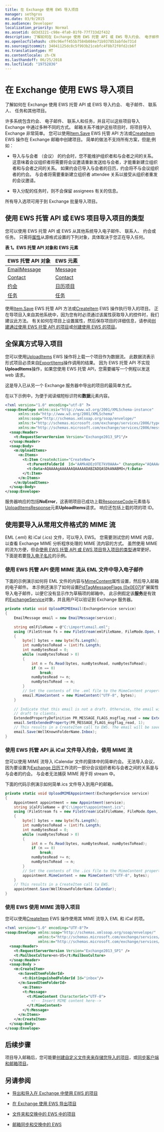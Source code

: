 ```yaml
---
title: 在 Exchange 使用 EWS 导入项目
manager: sethgros
ms.date: 03/9/2015
ms.audience: Developer
localization_priority: Normal
ms.assetid: dd3d3221-c98e-4fa0-81f0-77f733d2f432
description: 了解如何在 Exchange 使用 EWS 托管 API 或 EWS 导入约会、 电子邮件、 联系人、 任务和其他项目。
ms.openlocfilehash: c09c96eff455b7584b084e71b937853abfde731d
ms.sourcegitcommit: 34041125dc8c5f993b21cebfc4f8b72f0fd2cb6f
ms.translationtype: MT
ms.contentlocale: zh-CN
ms.lasthandoff: 06/25/2018
ms.locfileid: "19752836"
---
```

# <a name="import-items-by-using-ews-in-exchange"></a>在 Exchange 使用 EWS 导入项目

了解如何在 Exchange 使用 EWS 托管 API 或 EWS 导入约会、 电子邮件、 联系人、 任务和其他项目。
  
许多系统包含约会、 电子邮件、 联系人和任务，并且可以这些项目导入 Exchange 中通过多种不同的方式。 邮箱关系不维护这些项目时，将项目导入 Exchange 非常简单。 您可以使用[Item.Save](http://msdn.microsoft.com/en-us/library/office/microsoft.exchange.webservices.data.item.save%28v=exchg.80%29.aspx) EWS 托管 API 方法或[CreateItem](http://msdn.microsoft.com/library/78a52120-f1d0-4ed7-8748-436e554f75b6%28Office.15%29.aspx) EWS 操作在 Exchange 邮箱中创建项目。 简单的做法不支持所有方案，但是;例如： 
  
- 导入与与会者 （会议） 的约会时，您不能维护组织者和与会者之间的关系。 这意味着会议组织者将需要将会议邀请重新发送给与会者，才能重新建立组织者和与会者之间的关系。 如果约会已导入与会者的日历，约会将不与会议组织者的约会。 与会者将需要重新建立组织者 attendee 关系以接受从组织者重发的会议邀请。
    
- 导入分配的任务时，则不会保留 assignees 有关的信息。
    
所有导入选项可用于到 Exchange 批量导入项目。
  
## <a name="use-ews-managed-api-or-ews-item-types-to-import-an-item"></a>使用 EWS 托管 API 或 EWS 项目导入项目的类型
<a name="bk_importproperties"> </a>

您可以使用 EWS 托管 API 或 EWS 从其他系统导入电子邮件、 联系人、 约会或任务。 只需将[属性](properties-and-extended-properties-in-ews-in-exchange.md)从源格式设置的下列对象，具体取决于您正在导入任何。 
  
**表 1。EWS 托管 API 对象和 EWS 元素**

|**EWS 托管 API 对象**|**EWS 元素**|
|:-----|:-----|
|[EmailMessage](http://msdn.microsoft.com/en-us/library/microsoft.exchange.webservices.data.emailmessage%28v=exchg.80%29.aspx) <br/> |[Message](http://msdn.microsoft.com/library/2400b33c-43b2-4fc2-b6fb-275a99e0e810%28Office.15%29.aspx) <br/> |
|[Contact](http://msdn.microsoft.com/en-us/library/microsoft.exchange.webservices.data.contact%28v=exchg.80%29.aspx) <br/> |[Contact](http://msdn.microsoft.com/library/66bfff50-7a91-4d81-b6a0-610b9962f677%28Office.15%29.aspx) <br/> |
|[约会](http://msdn.microsoft.com/en-us/library/microsoft.exchange.webservices.data.appointment%28v=exchg.80%29.aspx) <br/> |[日历项目](http://msdn.microsoft.com/library/b0c1fd27-b6da-46e5-88b8-88f00c71ba80%28Office.15%29.aspx) <br/> |
|[任务](http://msdn.microsoft.com/en-us/library/microsoft.exchange.webservices.data.task%28v=exchg.80%29.aspx) <br/> |[任务](http://msdn.microsoft.com/library/7c84927e-db28-4c5d-b0b5-cbcc2b88d869%28Office.15%29.aspx) <br/> |
   
使用[Item.Save](http://msdn.microsoft.com/en-us/library/microsoft.exchange.webservices.data.item.save%28v=exchg.80%29.aspx) EWS 托管 API 方法或[CreateItem](http://msdn.microsoft.com/library/78a52120-f1d0-4ed7-8748-436e554f75b6%28Office.15%29.aspx) EWS 操作执行导入的项目。 正在导项目入来自其他系统中，因为您有时必须通过该属性获取导入的控件时，我们建议此方法。 有关如何在项目上设置属性，然后保存项目的详细信息，请参阅[创建通过使用 EWS 托管 API 的项目](how-to-work-with-exchange-mailbox-items-by-using-ews-in-exchange.md#bk_createewsma)或[创建使用 EWS 的项目](how-to-work-with-exchange-mailbox-items-by-using-ews-in-exchange.md#bk_createews)。
  
## <a name="import-items-with-full-fidelity"></a>全保真方式导入项目
<a name="bk_importproperties"> </a>

您可以使用[UploadItems](http://msdn.microsoft.com/library/a88cbe99-7968-454d-a545-4f92c330909f%28Office.15%29.aspx) EWS 操作将上载一个项目作为数据流。 此数据流表示形式项目必须来自[ExportItems](http://msdn.microsoft.com/library/e2846abb-0b16-4732-bbd8-038a674672f6%28Office.15%29.aspx)操作调用的结果。 因为 EWS 托管 API 不实现**UploadItems**操作，如果您使用 EWS 托管 API，您需要编写一个例程以发送 web 请求。 
  
这是导入已从另一个 Exchange 服务器中导出的项目的最简单方式。
  
在以下示例中，为便于阅读缩短标识符和**数据**元素内容。 
  
```XML
<?xml version="1.0" encoding="utf-8" ?>
<soap:Envelope xmlns:xsi="http://www.w3.org/2001/XMLSchema-instance"
      xmlns:xsd="http://www.w3.org/2001/XMLSchema"
      xmlns:soap="http://schemas.xmlsoap.org/soap/envelope/"
      xmlns:t="http://schemas.microsoft.com/exchange/services/2006/types"
      xmlns:m="http://schemas.microsoft.com/exchange/services/2006/messages">
  <soap:Header>
    <t:RequestServerVersion Version="Exchange2013_SP1"/>
  </soap:Header>
  <soap:Body>
    <m:UploadItems>
      <m:Items>
        <t:Item CreateAction="CreateNew">
          <t:ParentFolderId  Id="AAMkADEzOTE7kV0AAA=" ChangeKey="AQAAAA=="/>
          <t:Data>AQAAAAgAAAAAAQAAAAADABZADQASDkANABMO</t:Data>
        </t:Item>
      </m:Items>
    </m:UploadItems>
  </soap:Body>
</soap:Envelope>
```

服务器响应的包括**NoError**，这表明项目已成功上载[ResponseCode](http://msdn.microsoft.com/library/4b84d670-74c9-4d6d-84e7-f0a9f76f0d93%28Office.15%29.aspx)元素值与[UploadItemsResponse](http://msdn.microsoft.com/library/93044d39-4489-456a-8cce-b6d69873348f%28Office.15%29.aspx)元素**UploadItems**请求。 响应还包括上载的项的项 ID。 
  
## <a name="use-the-mime-stream-to-import-from-common-file-formats"></a>使用要导入从常用文件格式的 MIME 流
<a name="bk_importproperties"> </a>

EML (.eml) 和 iCal (.ics) 文件，可以导入 EWS。 您需要测试您的 MIME 内容，以查看 Exchange MIME 分析程序处理的 MIME 流内容的方式。 虽然使用 MIME 的流为方便，但会[使用 EWS 托管 API 或 EWS 项目导入项目的类型](#bk_importproperties)通常更好。 下面是若要[导入电子名片](http://code.msdn.microsoft.com/How-to-Import-vCard-Files-ffa0ff50)的示例。
  
### <a name="use-the-ews-managed-api-to-import-an-email-from-an-eml-file-by-using-the-mime-stream"></a>使用 EWS 托管 API 使用 MIME 流从 EML 文件中导入电子邮件

下面的示例演示如何将 EML 文件的内容与[MimeContent](http://msdn.microsoft.com/EN-US/library/microsoft.exchange.webservices.data.item.mimecontent%28v=exchg.80%29.aspx)属性设置，然后导入邮箱的电子邮件。 本示例还演示了如何设置[PidTagMessageFlags (0x0E07)](http://msdn.microsoft.com/en-us/library/office/cc839733%28v=office.15%29.aspx)扩展属性导入电子邮件，以便它没有显示作为草稿项的邮箱中。 此示例假定该**服务**是有效的[ExchangeService](http://msdn.microsoft.com/EN-US/library/microsoft.exchange.webservices.data.exchangeservice%28v=exchg.80%29.aspx)对象，并且用户可以验证到 Exchange 服务器。 
  
```cs
private static void UploadMIMEEmail(ExchangeService service)
{
    EmailMessage email = new EmailMessage(service);
    
    string emlFileName = @"C:\import\email.eml";
    using (FileStream fs = new FileStream(emlFileName, FileMode.Open, FileAccess.Read))
    {
        byte[] bytes = new byte[fs.Length];
        int numBytesToRead = (int)fs.Length;
        int numBytesRead = 0;
        while (numBytesToRead > 0)
        {
            int n = fs.Read(bytes, numBytesRead, numBytesToRead);
            if (n == 0)
                break;
            numBytesRead += n;
            numBytesToRead -= n;
        }
        // Set the contents of the .eml file to the MimeContent property.
        email.MimeContent = new MimeContent("UTF-8", bytes);
    }
    
    // Indicate that this email is not a draft. Otherwise, the email will appear as a 
    // draft to clients.
    ExtendedPropertyDefinition PR_MESSAGE_FLAGS_msgflag_read = new ExtendedPropertyDefinition(3591, MapiPropertyType.Integer);
    email.SetExtendedProperty(PR_MESSAGE_FLAGS_msgflag_read, 1);
    // This results in a CreateItem call to EWS. The email will be saved in the Inbox folder.
    email.Save(WellKnownFolderName.Inbox);
}
```

### <a name="use-the-ews-managed-api-to-import-an-appointment-from-an-ical-file-by-using-the-mime-stream"></a>使用 EWS 托管 API 从 iCal 文件导入约会，使用 MIME 流

您可以使用 MIME 流导入 iCalendar 文件的窗体中的简单约会。 无法导入会议，因为要设置为[Exchange 日历](calendars-and-ews-in-exchange.md)工作流的一部分会议组织者和与会者之间的关系是与与会者的约会。 与会者无法捕获 MIME 用于将 stream 中。 
  
下面的代码示例演示如何简单.ics 文件导入到用户的邮箱。
  
```cs
private static void UploadMIMEAppointment(ExchangeService service)
{
    Appointment appointment = new Appointment(service);
    string iCalFileName = @"C:\import\appointment.ics";
    using (FileStream fs = new FileStream(iCalFileName, FileMode.Open, FileAccess.Read))
    {
        byte[] bytes = new byte[fs.Length];
        int numBytesToRead = (int)fs.Length;
        int numBytesRead = 0;
        while (numBytesToRead > 0)
        {
            int n = fs.Read(bytes, numBytesRead, numBytesToRead);
            if (n == 0)
                break;
            numBytesRead += n;
            numBytesToRead -= n;
        }
        // Set the contents of the .ics file to the MimeContent property.
        appointment.MimeContent = new MimeContent("UTF-8", bytes);
    }
    // This results in a CreateItem call to EWS. 
    appointment.Save(WellKnownFolderName.Calendar);
}
```

### <a name="use-ews-to-import-an-item-by-using-the-mime-stream"></a>使用 EWS 使用 MIME 流导入项目

您可以使用[CreateItem](http://msdn.microsoft.com/library/78a52120-f1d0-4ed7-8748-436e554f75b6%28Office.15%29.aspx) EWS 操作使用其 MIME 流导入 EML 和 iCal 的项。 
  
```XML
<?xml version="1.0" encoding="UTF-8"?>
<soap:Envelope xmlns:soap="http://schemas.xmlsoap.org/soap/envelope/"
               xmlns:t="http://schemas.microsoft.com/exchange/services/2006/types"
               xmlns:m="http://schemas.microsoft.com/exchange/services/2006/messages">
  <soap:Header>
    <t:RequestServerVersion Version="Exchange2013_SP1" />
    <t:MailboxCulture>en-US</t:MailboxCulture>
  </soap:Header>
  <soap:Body >
    <m:CreateItem>
      <m:SavedItemFolderId>
        <t:DistinguishedFolderId Id="inbox"/>
      </m:SavedItemFolderId> 
        <m:Items>
        <t:Message>
          <t:MimeContent CharacterSet="UTF-8">
            <!-- Insert MIME content here-->
          </t:MimeContent>
        </t:Message>
      </m:Items>
    </m:CreateItem>
  </soap:Body>
</soap:Envelope>
```

## <a name="next-steps"></a>后续步骤
<a name="bk_importproperties"> </a>

项目导入邮箱后，您可能要[创建自定义文件夹来存储您导入的项目](how-to-work-with-folders-by-using-ews-in-exchange.md)，或[同步客户端和邮箱项目](mailbox-synchronization-and-ews-in-exchange.md)。
  
## <a name="see-also"></a>另请参阅


- [导出和导入在 Exchange 中使用 EWS 的项目](exporting-and-importing-items-by-using-ews-in-exchange.md)
    
- [在 Exchange 使用 EWS 导出项目](how-to-export-items-by-using-ews-in-exchange.md)
    
- [文件夹和交换中的 EWS 中的项目](folders-and-items-in-ews-in-exchange.md)
    
- [邮箱同步和交换中的 EWS](mailbox-synchronization-and-ews-in-exchange.md)
    

